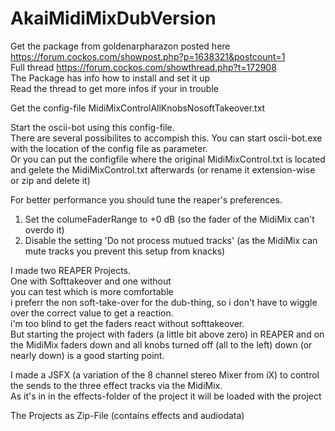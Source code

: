 # AkaiMidiMixDubVersion

Get the package from goldenarpharazon posted here https://forum.cockos.com/showpost.php?p=1638321&postcount=1  
Full thread https://forum.cockos.com/showthread.php?t=172908  
The Package has info how to install and set it up  
Read the thread to get more infos if your in trouble  

Get the config-file MidiMixControlAllKnobsNosoftTakeover.txt  

Start the oscii-bot using this config-file.  
There are several possibilites to accompish this.
You can start oscii-bot.exe with the location of the config file as parameter.  
Or you can put the configfile where the original MidiMixControl.txt is located and gelete the MidiMixControl.txt afterwards (or rename it extension-wise or zip and delete it)  

For better performance you should tune the reaper's preferences.  
1. Set the columeFaderRange to +0 dB  (so the fader of the MidiMix can't overdo it)
2. Disable the setting 'Do not process mutued tracks' (as the MidiMix can mute tracks you prevent this setup from knacks)

I made two REAPER Projects.  
One with Softtakeover and one without  
you can test which is more comfortable  
i preferr the non soft-take-over for the dub-thing, so i don't have to wiggle over the correct value to get a reaction.  
i'm too blind to get the faders react without softtakeover.  
But starting the project with faders (a little bit above zero) in REAPER and on the MidiMix faders down and all knobs turned off (all to the left) down (or nearly down) is a good starting point.  

I made a JSFX (a variation of the 8 channel stereo Mixer from iX) to control the sends to the three effect tracks via the MidiMix.  
As it's in in the effects-folder of the project it will be loaded with the project  

The Projects as Zip-File (contains effects and audiodata)















 
